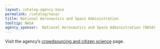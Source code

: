 ```yaml
---
layout: catalog-agency-base
permalink: /catalog/nasa/
title: National Aeronautics and Space Administration
tooltip: NASA
agency_sponsor:  National Aeronautics and Space Administration (NASA)
---
```


<p>Visit the agency’s <a href="https://www.nasa.gov/solve/index.html" target="blank" rel="noopener">crowdsourcing and citizen science</a> page.</p>

